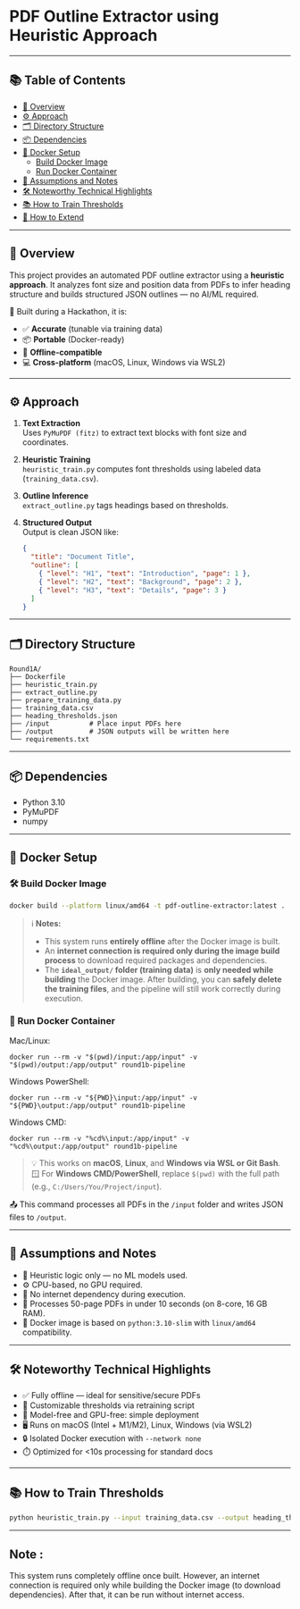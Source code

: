 # PDF Outline Extractor using Heuristic Approach
---

## 📚 Table of Contents

- [🧠 Overview](#-overview)
- [⚙️ Approach](#️-approach)
- [🗂 Directory Structure](#-directory-structure)
- [📦 Dependencies](#-dependencies)
- [🐳 Docker Setup](#-docker-setup)
  - [Build Docker Image](#️-build-docker-image)
  - [Run Docker Container](#-run-docker-container)
- [📌 Assumptions and Notes](#-assumptions-and-notes)
- [🛠️ Noteworthy Technical Highlights](#️-noteworthy-technical-highlights)
- [📚 How to Train Thresholds](#-how-to-train-thresholds)
- [🔄 How to Extend](#-how-to-extend)

---

## 🧠 Overview

This project provides an automated PDF outline extractor using a **heuristic approach**. It analyzes font size and position data from PDFs to infer heading structure and builds structured JSON outlines — no AI/ML required.

🧪 Built during a Hackathon, it is:
- ✅ **Accurate** (tunable via training data)
- 📦 **Portable** (Docker-ready)
- 🔌 **Offline-compatible**
- 💻 **Cross-platform** (macOS, Linux, Windows via WSL2)

---

## ⚙️ Approach

1. **Text Extraction**  
   Uses `PyMuPDF (fitz)` to extract text blocks with font size and coordinates.

2. **Heuristic Training**  
   `heuristic_train.py` computes font thresholds using labeled data (`training_data.csv`).

3. **Outline Inference**  
   `extract_outline.py` tags headings based on thresholds.

4. **Structured Output**  
   Output is clean JSON like:

   ```json
   {
     "title": "Document Title",
     "outline": [
       { "level": "H1", "text": "Introduction", "page": 1 },
       { "level": "H2", "text": "Background", "page": 2 },
       { "level": "H3", "text": "Details", "page": 3 }
     ]
   }
   ```

---

## 🗂 Directory Structure

```
Round1A/
├── Dockerfile
├── heuristic_train.py
├── extract_outline.py
├── prepare_training_data.py
├── training_data.csv
├── heading_thresholds.json
├── /input          # Place input PDFs here
├── /output         # JSON outputs will be written here
└── requirements.txt
```

---

## 📦 Dependencies

- Python 3.10
- PyMuPDF
- numpy

---

## 🐳 Docker Setup

### 🛠️ Build Docker Image

```bash
docker build --platform linux/amd64 -t pdf-outline-extractor:latest .
```
> ℹ️ **Notes:**
> - This system runs **entirely offline** after the Docker image is built.
> - An **internet connection is required only during the image build process** to download required packages and dependencies.
> - The **`ideal_output/` folder (training data)** is **only needed while building** the Docker image. After building, you can **safely delete the training files**, and the pipeline will still work correctly during execution.

### 🚀 Run Docker Container

Mac/Linux:
```
docker run --rm -v "$(pwd)/input:/app/input" -v "$(pwd)/output:/app/output" round1b-pipeline
```
Windows PowerShell:
```
docker run --rm -v "${PWD}\input:/app/input" -v "${PWD}\output:/app/output" round1b-pipeline
```
Windows CMD:
```
docker run --rm -v "%cd%\input:/app/input" -v "%cd%\output:/app/output" round1b-pipeline
```

> 💡 This works on **macOS**, **Linux**, and **Windows via WSL or Git Bash**.  
> 🪟 For **Windows CMD/PowerShell**, replace `$(pwd)` with the full path (e.g., `C:/Users/You/Project/input`).

📤 This command processes all PDFs in the `/input` folder and writes JSON files to `/output`.

---

## 📌 Assumptions and Notes

- 🧠 Heuristic logic only — no ML models used.
- ⚙️ CPU-based, no GPU required.
- 🚫 No internet dependency during execution.
- 🚀 Processes 50-page PDFs in under 10 seconds (on 8-core, 16 GB RAM).
- 🐋 Docker image is based on `python:3.10-slim` with `linux/amd64` compatibility.

---

## 🛠️ Noteworthy Technical Highlights

- ✅ Fully offline — ideal for sensitive/secure PDFs  
- 🔧 Customizable thresholds via retraining script  
- 🧘 Model-free and GPU-free: simple deployment  
- 🖥️ Runs on macOS (Intel + M1/M2), Linux, Windows (via WSL2)  
- 🔒 Isolated Docker execution with `--network none`  
- ⏱️ Optimized for <10s processing for standard docs

---

## 📚 How to Train Thresholds

```bash
python heuristic_train.py --input training_data.csv --output heading_thresholds.json
```

---
## Note :
This system runs completely offline once built. However, an internet connection is required only while building the Docker image (to download dependencies). After that, it can be run without internet access.
